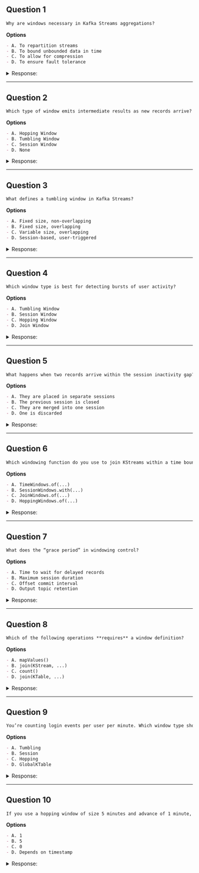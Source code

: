 ## Question 1

```markdown
Why are windows necessary in Kafka Streams aggregations?
```

**Options**

```markdown
- A. To repartition streams
- B. To bound unbounded data in time
- C. To allow for compression
- D. To ensure fault tolerance
```

<details><summary>Response:</summary>

**Answer:** B

**Explanation:**

```markdown
Kafka Streams is designed for infinite streams. Windows break the stream into time-bound chunks.

- A. Repartitioning is unrelated.
- B. Correct.
- C. Not the purpose of windows.
- D. Fault tolerance is handled elsewhere (e.g., changelogs).
```

</details>

---

## Question 2

```markdown
Which type of window emits intermediate results as new records arrive?
```

**Options**

```markdown
- A. Hopping Window
- B. Tumbling Window
- C. Session Window
- D. None
```

<details><summary>Response:</summary>

**Answer:** A

**Explanation:**

```markdown
Hopping windows overlap, so a record may appear in multiple windows and update them as it arrives.

- A. Correct.
- B. Tumbling windows are non-overlapping.
- C. Session windows depend on gaps between records.
- D. Not true.
```

</details>

---

## Question 3

```markdown
What defines a tumbling window in Kafka Streams?
```

**Options**

```markdown
- A. Fixed size, non-overlapping
- B. Fixed size, overlapping
- C. Variable size, overlapping
- D. Session-based, user-triggered
```

<details><summary>Response:</summary>

**Answer:** A

**Explanation:**

```markdown
Tumbling windows are time windows with a fixed size that do not overlap.

- A. Correct.
- B. That’s hopping windows.
- C. Not true.
- D. Session windows depend on inactivity gap, not user trigger.
```

</details>

---

## Question 4

```markdown
Which window type is best for detecting bursts of user activity?
```

**Options**

```markdown
- A. Tumbling Window
- B. Session Window
- C. Hopping Window
- D. Join Window
```

<details><summary>Response:</summary>

**Answer:** B

**Explanation:**

```markdown
Session windows group events separated by a user-defined inactivity gap.

- A. Fixed size, not burst-based.
- B. Correct.
- C. Overlapping but not behavior-driven.
- D. Not a window type.
```

</details>

---

## Question 5

```markdown
What happens when two records arrive within the session inactivity gap?
```

**Options**

```markdown
- A. They are placed in separate sessions
- B. The previous session is closed
- C. They are merged into one session
- D. One is discarded
```

<details><summary>Response:</summary>

**Answer:** C

**Explanation:**

```markdown
Records within the gap duration belong to the same session and merge accordingly.

- A. Only if the gap is exceeded.
- B. Session closes on inactivity.
- C. Correct.
- D. Kafka Streams does not discard unless configured.
```

</details>

---

## Question 6

```markdown
Which windowing function do you use to join KStreams within a time bound?
```

**Options**

```markdown
- A. TimeWindows.of(...)
- B. SessionWindows.with(...)
- C. JoinWindows.of(...)
- D. HoppingWindows.of(...)
```

<details><summary>Response:</summary>

**Answer:** C

**Explanation:**

```markdown
`JoinWindows` are used specifically for KStream-KStream joins.

- A. For aggregations, not joins.
- B. For session-based aggregations.
- C. Correct.
- D. Only for aggregation.
```

</details>

---

## Question 7

```markdown
What does the “grace period” in windowing control?
```

**Options**

```markdown
- A. Time to wait for delayed records
- B. Maximum session duration
- C. Offset commit interval
- D. Output topic retention
```

<details><summary>Response:</summary>

**Answer:** A

**Explanation:**

```markdown
The grace period allows late-arriving records to still be included in a window.

- A. Correct.
- B. That’s session inactivity gap.
- C. Not related.
- D. Topic configs are unrelated to window grace.
```

</details>

---

## Question 8

```markdown
Which of the following operations **requires** a window definition?
```

**Options**

```markdown
- A. mapValues()
- B. join(KStream, ...)
- C. count()
- D. join(KTable, ...)
```

<details><summary>Response:</summary>

**Answer:** B

**Explanation:**

```markdown
KStream–KStream joins need to be bounded by time via a window.

- A. Stateless.
- B. Correct – joins need windowing to avoid unbounded results.
- C. Can be windowed or non-windowed.
- D. No window needed.
```

</details>

---

## Question 9

```markdown
You’re counting login events per user per minute. Which window type should you use?
```

**Options**

```markdown
- A. Tumbling
- B. Session
- C. Hopping
- D. GlobalKTable
```

<details><summary>Response:</summary>

**Answer:** A

**Explanation:**

```markdown
Tumbling windows work great for fixed-interval aggregation like per-minute counts.

- A. Correct.
- B. Depends on user inactivity.
- C. Would overlap minutes.
- D. Not a windowing construct.
```

</details>

---

## Question 10

```markdown
If you use a hopping window of size 5 minutes and advance of 1 minute, how many windows will a single record appear in?
```

**Options**

```markdown
- A. 1
- B. 5
- C. 0
- D. Depends on timestamp
```

<details><summary>Response:</summary>

**Answer:** D

**Explanation:**

```markdown
It depends on the record's timestamp and how many 5-min windows it falls into due to the 1-min hop.

- A. Only true for tumbling.
- B. Possible if it fits all.
- C. Never zero.
- D. Correct – depends on where it lands.
```

</details>


